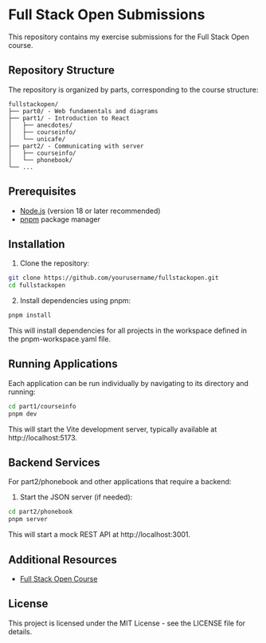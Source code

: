 # Full Stack Open Submissions

This repository contains my exercise submissions for the Full Stack Open course.

## Repository Structure

The repository is organized by parts, corresponding to the course structure:

```
fullstackopen/
├── part0/ - Web fundamentals and diagrams
├── part1/ - Introduction to React
│   ├── anecdotes/
│   ├── courseinfo/
│   └── unicafe/
├── part2/ - Communicating with server
│   ├── courseinfo/
│   └── phonebook/
└── ...
```

## Prerequisites

- [Node.js](https://nodejs.org/) (version 18 or later recommended)
- [pnpm](https://pnpm.io/) package manager

## Installation

1. Clone the repository:

```bash
git clone https://github.com/yourusername/fullstackopen.git
cd fullstackopen
```

2. Install dependencies using pnpm:

```bash
pnpm install
```

This will install dependencies for all projects in the workspace defined in the pnpm-workspace.yaml file.

## Running Applications

Each application can be run individually by navigating to its directory and running:

```bash
cd part1/courseinfo
pnpm dev
```

This will start the Vite development server, typically available at http://localhost:5173.

## Backend Services

For part2/phonebook and other applications that require a backend:

1. Start the JSON server (if needed):

```bash
cd part2/phonebook
pnpm server
```

This will start a mock REST API at http://localhost:3001.

## Additional Resources

- [Full Stack Open Course](https://fullstackopen.com/)

## License

This project is licensed under the MIT License - see the LICENSE file for details.
